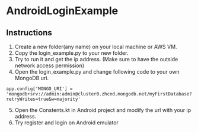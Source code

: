 # AndroidLoginExample
## Instructions
1. Create a new folder(any name) on your local machine or AWS VM.
2. Copy the login_example.py to your new folder. 
3. Try to run it and get the ip address. (Make sure to have the outside network access permission)
4. Open the login_example.py and change following code to your own MongoDB uri.  
```
app.config['MONGO_URI'] = 'mongodb+srv://admin:admin@cluster0.zhcnd.mongodb.net/myFirstDatabase?retryWrites=true&w=majority' 
```
 
5. Open the Constents.kt in Android project and modify the url with your ip address.
6. Try register and login on Android emulator